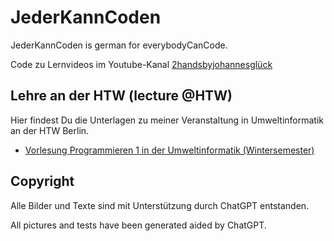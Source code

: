 # JederKannCoden

JederKannCoden is german for everybodyCanCode.

Code zu Lernvideos im Youtube-Kanal [2handsbyjohannesglück](https://www.youtube.com/@2handsbyjohannesgluck40)

## Lehre an der HTW (lecture @HTW)

Hier findest Du die Unterlagen zu meiner Veranstaltung in Umweltinformatik an der HTW Berlin.

* [Vorlesung Programmieren 1 in der Umweltinformatik (Wintersemester)](notebooks/programming/Programmieren1.de.ipynb)

## Copyright

Alle Bilder und Texte sind mit Unterstützung durch ChatGPT entstanden.

All pictures and tests have been generated aided by ChatGPT.